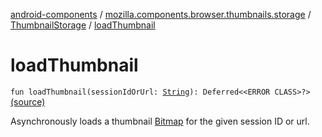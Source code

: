 [android-components](../../index.md) / [mozilla.components.browser.thumbnails.storage](../index.md) / [ThumbnailStorage](index.md) / [loadThumbnail](./load-thumbnail.md)

# loadThumbnail

`fun loadThumbnail(sessionIdOrUrl: `[`String`](https://kotlinlang.org/api/latest/jvm/stdlib/kotlin/-string/index.html)`): Deferred<<ERROR CLASS>?>` [(source)](https://github.com/mozilla-mobile/android-components/blob/master/components/browser/thumbnails/src/main/java/mozilla/components/browser/thumbnails/storage/ThumbnailStorage.kt#L67)

Asynchronously loads a thumbnail [Bitmap](#) for the given session ID or url.

